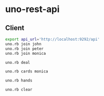 # uno-rest-api

## Client

```bash
export api_url='http://localhost:9292/api'
uno.rb join john
uno.rb join peter
uno.rb join monica
```

```bash
uno.rb deal
```

```bash
uno.rb cards monica
```

```bash
uno.rb hands
```

```bash
uno.rb clear
```
